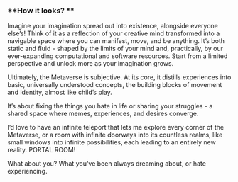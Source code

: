 ### **How it looks? **

Imagine your imagination spread out into existence, alongside everyone else’s! Think of it as a reflection of your creative mind transformed into a navigable space where you can manifest, move, and be anything. It’s both static and fluid - shaped by the limits of your mind and, practically, by our ever-expanding computational and software resources. Start from a limited perspective and unlock more as your imagination grows.

Ultimately, the Metaverse is subjective. At its core, it distills experiences into basic, universally understood concepts, the building blocks of movement and identity, almost like child’s play.

It’s about fixing the things you hate in life or sharing your struggles - a shared space where memes, experiences, and desires converge.

I’d love to have an infinite teleport that lets me explore every corner of the Metaverse, or a room with infinite doorways into its countless realms, like small windows into infinite possibilities, each leading to an entirely new reality. PORTAL ROOM!

What about you? What you've been always dreaming about, or hate experiencing.
